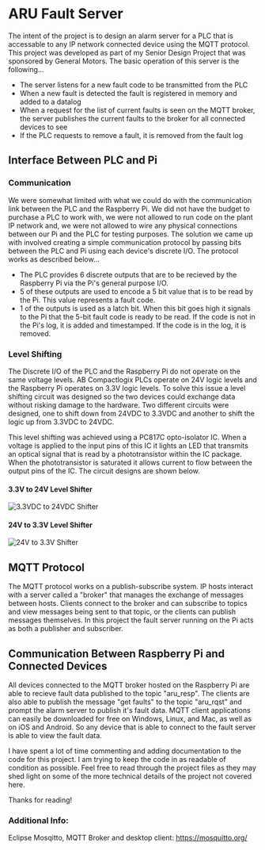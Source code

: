 # ARU Fault Server

The intent of the project is to design an alarm server for a PLC that is accessable to any IP network connected device using 
the MQTT protocol. This project was developed as part of my Senior Design Project that was sponsored by General Motors. The basic operation of this server is the following...
 - The server listens for a new fault code to be transmitted from the PLC
 - When a new fault is detected the fault is registered in memory and added to a datalog
 - When a request for the list of current faults is seen on the MQTT broker, the server publishes the current faults to the broker for 
 all connected devices to see
 - If the PLC requests to remove a fault, it is removed from the fault log
 
## Interface Between PLC and Pi

### Communication 
We were somewhat limited with what we could do with the communication link between the PLC and the Raspberry Pi. We did not have the budget to purchase a PLC to work with, we were not allowed to run code on the plant IP network and, we were not allowed to wire any physical connections between our Pi and the PLC for testing purposes. The solution we came up with involved creating a simple communication protocol by passing bits between the PLC and Pi using each device's discrete I/O. The protocol works as described below...
- The PLC provides 6 discrete outputs that are to be recieved by the Raspberry Pi via the Pi's general purpose I/O.
- 5 of these outputs are used to encode a 5 bit value that is to be read by the Pi. This value represents a fault code.
- 1 of the outputs is used as a latch bit. When this bit goes high it signals to the Pi that the 5-bit fault code is ready to be read. If the code is not in the Pi's log, it is added and timestamped. If the code is in the log, it is removed. 

### Level Shifting

The Discrete I/O of the PLC and the Raspberry Pi do not operate on the same voltage levels. AB Compactlogix PLCs operate on 24V logic levels and the Raspberry Pi operates on 3.3V logic levels. To solve this issue a level shifting circuit was designed so the two devices could exchange data without risking damage to the hardware. Two different circuits were designed, one to shift down from 24VDC to 3.3VDC and another to shift the logic up from 3.3VDC to 24VDC. 

This level shifting was achieved using a PC817C opto-isolator IC. When a voltage is applied to the input pins of this IC it lights an LED that transmits an optical signal that is read by a phototransistor within the IC package. When the phototransistor is saturated it allows current to flow between the output pins of the IC. The circuit designs are shown below. 

#### 3.3V to 24V Level Shifter

![3.3VDC to 24VDC Shifter](https://i.imgur.com/BRy7iPK.png)

#### 24V to 3.3V Level Shifter

![24V to 3.3V Shifter](https://i.imgur.com/n9rWjta.png)

## MQTT Protocol

The MQTT protocol works on a publish-subscribe system. IP hosts interact with a server called a "broker" that manages the exchange of messages between hosts. Clients connect to the broker and can subscribe to topics and view messages being sent to that topic, or the clients can publish messages themselves. In this project the fault server running on the Pi acts as both a publisher and subscriber. 

## Communication Between Raspberry Pi and Connected Devices

All devices connected to the MQTT broker hosted on the Raspberry Pi are able to recieve fault data published to the topic "aru_resp". The clients are also able to publish the message "get faults" to the topic "aru_rqst" and prompt the alarm server to publish it's fault data. MQTT client applications can easily be downloaded for free on Windows, Linux, and Mac, as well as on iOS and Android. So any device that is able to connect to the fault server is able to view the fault data. 

I have spent a lot of time commenting and adding documentation to the code for this project. I am trying to keep the code in
as readable of condition as possible. Feel free to read through the project files as they may shed light on some of the more technical 
details of the project not covered here. 

Thanks for reading!

### Additional Info:
Eclipse Mosqitto, MQTT Broker and desktop client: https://mosquitto.org/

